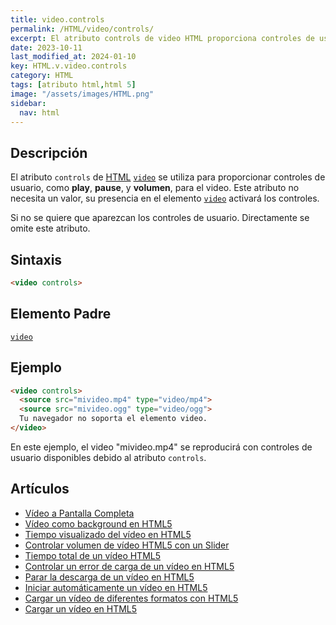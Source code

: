 ```yaml
---
title: video.controls
permalink: /HTML/video/controls/
excerpt: El atributo controls de video HTML proporciona controles de usuario para reproducir, pausar y ajustar el volumen de un video.
date: 2023-10-11
last_modified_at: 2024-01-10
key: HTML.v.video.controls
category: HTML
tags: [atributo html,html 5]
image: "/assets/images/HTML.png"
sidebar:
  nav: html
---
```


## Descripción


El atributo `controls` de [HTML](https://www.manualweb.net/html/) [`video`](https://www.w3api.com/HTML/video/) se utiliza para proporcionar controles de usuario, como **play**, **pause**, y **volumen**, para el video. Este atributo no necesita un valor, su presencia en el elemento [`video`](https://www.w3api.com/HTML/video/) activará los controles.


Si no se quiere que aparezcan los controles de usuario. Directamente se omite este atributo.


## Sintaxis


```html
<video controls>
```


## Elemento Padre


[`video`](https://www.w3api.com/HTML/video/)


## Ejemplo


```html
<video controls>
  <source src="mivideo.mp4" type="video/mp4">
  <source src="mivideo.ogg" type="video/ogg">
  Tu navegador no soporta el elemento video.
</video>

```


En este ejemplo, el video "mivideo.mp4" se reproducirá con controles de usuario disponibles debido al atributo `controls`.


## Artículos

- [Vídeo a Pantalla Completa](https://lineadecodigo.com/html5/video-a-pantalla-completa/)
- [Vídeo como background en HTML5](https://lineadecodigo.com/html5/video-background-html5/)
- [Tiempo visualizado del vídeo en HTML5](https://lineadecodigo.com/html5/tiempo-visualizado-del-video-en-html5/)
- [Controlar volumen de vídeo HTML5 con un Slider](https://lineadecodigo.com/html5/controlar-volumen-de-video-html5-con-un-slider/)
- [Tiempo total de un vídeo HTML5](https://lineadecodigo.com/html5/tiempo-total-de-un-video-html5/)
- [Controlar un error de carga de un vídeo en HTML5](https://lineadecodigo.com/html5/controlar-un-error-de-carga-de-un-video-en-html5/)
- [Parar la descarga de un vídeo en HTML5](https://lineadecodigo.com/html5/parar-la-descarga-de-un-video-en-html5/)
- [Iniciar automáticamente un vídeo en HTML5](https://lineadecodigo.com/html5/iniciar-automaticamente-un-video-en-html5/)
- [Cargar un vídeo de diferentes formatos con HTML5](https://lineadecodigo.com/html5/cargar-un-video-de-diferentes-formatos-con-html5/)
- [Cargar un vídeo en HTML5](https://lineadecodigo.com/html5/cargar-un-video-en-html5/)
